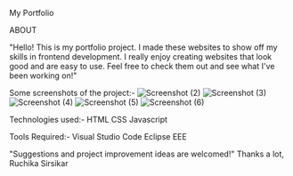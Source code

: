 My Portfolio

ABOUT

"Hello! This is my portfolio project. I made these websites to show off my skills in frontend development. I really enjoy creating websites that look good and are easy to use. Feel free to check them out and see what I've been working on!"

Some screenshots of the project:-
![Screenshot (2)](https://github.com/ruchi-09/My-Portfolio/assets/146486493/3801fd11-b151-46af-90e4-29759e514432)
![Screenshot (3)](https://github.com/ruchi-09/My-Portfolio/assets/146486493/59cd6eb9-e988-429f-b197-7c8ffdb8aae3)
![Screenshot (4)](https://github.com/ruchi-09/My-Portfolio/assets/146486493/2c653972-15db-454a-876d-34a5e587eeec)
![Screenshot (5)](https://github.com/ruchi-09/My-Portfolio/assets/146486493/69a1bf2c-bfdc-45f5-9fbc-6ce040154806)
![Screenshot (6)](https://github.com/ruchi-09/My-Portfolio/assets/146486493/4afa9f60-2fc3-4ed4-8e68-0e03a5cbeeff)

Technologies used:-
HTML
CSS
Javascript

Tools Required:-
Visual Studio Code
Eclipse EEE

"Suggestions and project improvement ideas are welcomed!"
Thanks a lot,
Ruchika Sirsikar


